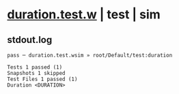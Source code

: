 # [duration.test.w](../../../../../../examples/tests/sdk_tests/std/duration.test.w) | test | sim

## stdout.log
```log
pass ─ duration.test.wsim » root/Default/test:duration

Tests 1 passed (1)
Snapshots 1 skipped
Test Files 1 passed (1)
Duration <DURATION>
```

